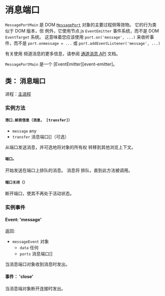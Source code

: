 # 消息端口

`MessagePortMain` 是 DOM [`MessagePort`][] 对象的主要过程侧等效物。 它的行为类似于 DOM 版本，但 例外，它使用节点.js `EventEmitter` 事件系统，而不是 DOM `EventTarget` 系统。 这意味着您应该使用 `port.on('message', ...)` 来收听事件，而不是 `port.onmessage = ...` 或 `port.addEventListener('message', ...)`

有关使用 频道消息的更多信息，请参阅 [通道消息 API][] 文档。

`MessagePortMain` 是一个 \[EventEmitter\]\[event-emitter\]。

## 类： 消息端口

进程：[主进程](../glossary.md#main-process)

### 实例方法

#### `港口.邮资信息（消息， [transfer]）`

* `message` any
* `transfer` 消息端口[]（可选）

从端口发送消息，并可选地将对象的所有权 转移到其他浏览上下文。

#### `端口。`

开始发送在端口上排队的消息。 消息将 排队，直到此方法被调用。

#### `端口关闭（）`

断开端口，使其不再处于活动状态。

### 实例事件

#### Event: 'message'

返回:

* `messageEvent` 对象
  * `data` 任何
  * `ports` 消息端口[]

当消息端口对象收到消息时发出。

#### 事件： 'close'

当消息端对象断开连接时发出。

[`MessagePort`]: https://developer.mozilla.org/en-US/docs/Web/API/MessagePort
[通道消息 API]: https://developer.mozilla.org/en-US/docs/Web/API/Channel_Messaging_API

